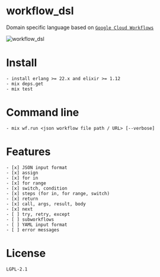 # workflow_dsl
Domain specific language based on [`Google Cloud Workflows`](https://cloud.google.com/workflows/docs/reference/syntax)

![workflow_dsl](https://user-images.githubusercontent.com/822394/144881919-77998e36-c4f9-40b2-ba69-5455a382b887.gif)
    
# Install
    - install erlang >= 22.x and elixir >= 1.12
    - mix deps.get
    - mix test

# Command line
    - mix wf.run <json workflow file path / URL> [--verbose]

# Features
    - [x] JSON input format
    - [x] assign
    - [x] for in
    - [x] for range
    - [x] switch, condition
    - [x] steps (for in, for range, switch)
    - [x] return
    - [x] call, args, result, body
    - [x] next
    - [ ] try, retry, except
    - [ ] subworkflows
    - [ ] YAML input format
    - [ ] error messages

# License
    LGPL-2.1
